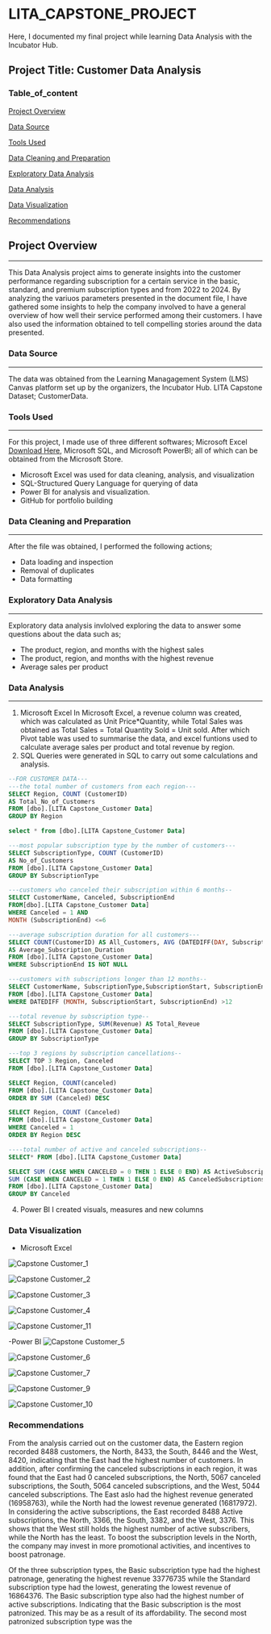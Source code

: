 # LITA_CAPSTONE_PROJECT
Here, I documented my final project while learning Data Analysis with the Incubator Hub.

## Project Title: Customer Data Analysis

### Table_of_content

[Project Overview](#project-overview) 

[Data Source](data-source)

[Tools Used](tools-used)

[Data Cleaning and Preparation](data-cleaning-and-preparation)

[Exploratory Data Analysis](exploratory-data-analysis)

[Data Analysis](data-analysis)

[Data Visualization](data-visualization)

[Recommendations](recommendations)

## Project Overview
---
This Data Analysis project aims to generate insights into the customer performance regarding subscription for a certain service in the basic, standard, and premium subscription types and from 2022 to 2024. By analyzing the variuos parameters presented in the document file, I have gathered some insights to help the company involved to have a general overview of how well their service performed among their customers. I have also used the information obtained to tell compelling stories around the data presented. 


### Data Source
---
The data was obtained from the Learning Managagement System (LMS) Canvas platform set up by the organizers, the Incubator Hub. LITA Capstone Dataset; CustomerData.  

### Tools Used
---
For this project, I made use of three different softwares; Microsoft Excel [Download Here](https://www.microsoft.com), Microsoft SQL, and Microsoft PowerBI; all of which can be obtained from the Microsoft Store.
- Microsoft Excel was used for data cleaning, analysis, and visualization
- SQL-Structured Query Language for querying of data 
- Power BI for analysis and visualization.
- GitHub for portfolio building

### Data Cleaning and Preparation
---
After the file was obtained, I performed the following actions;
- Data loading and inspection
- Removal of duplicates
- Data formatting

### Exploratory Data Analysis
---
Exploratory data analysis invlolved exploring the data to answer some questions about the data such as; 
- The product, region, and months with the highest sales
- The product, region, and months with the highest revenue
- Average sales per product

### Data Analysis
---
1. Microsoft Excel
In Microsoft Excel, a revenue column was created, which was calculated as Unit Price*Quantity, while Total Sales was obtained as Total Sales = Total Quantity Sold = Unit sold.
After which Pivot table was used to summarise the data, and excel funtions used to calculate average sales per product and total revenue by region.
2. SQL
   Queries were generated in SQL to carry out some calculations and analysis.
```SQL
--FOR CUSTOMER DATA---
---the total number of customers from each region---
SELECT Region, COUNT (CustomerID)
AS Total_No_of_Customers
FROM [dbo].[LITA Capstone_Customer Data]
GROUP BY Region

select * from [dbo].[LITA Capstone_Customer Data]

---most popular subscription type by the number of customers---
SELECT SubscriptionType, COUNT (CustomerID)
AS No_of_Customers
FROM [dbo].[LITA Capstone_Customer Data]
GROUP BY SubscriptionType

---customers who canceled their subscription within 6 months--
SELECT CustomerName, Canceled, SubscriptionEnd
FROM[dbo].[LITA Capstone_Customer Data]
WHERE Canceled = 1 AND 
MONTH (SubscriptionEnd) <=6

---average subscription duration for all customers---
SELECT COUNT(CustomerID) AS All_Customers, AVG (DATEDIFF(DAY, SubscriptionStart, SubscriptionEnd))
AS Average_Subscription_Duration 
FROM [dbo].[LITA Capstone_Customer Data]
WHERE SubscriptionEnd IS NOT NULL

---customers with subscriptions longer than 12 months--
SELECT CustomerName, SubscriptionType,SubscriptionStart, SubscriptionEnd
FROM [dbo].[LITA Capstone_Customer Data]
WHERE DATEDIFF (MONTH, SubscriptionStart, SubscriptionEnd) >12

---total revenue by subscription type--
SELECT SubscriptionType, SUM(Revenue) AS Total_Reveue
FROM [dbo].[LITA Capstone_Customer Data]
GROUP BY SubscriptionType

---top 3 regions by subscription cancellations--
SELECT TOP 3 Region, Canceled
FROM [dbo].[LITA Capstone_Customer Data]

SELECT Region, COUNT(canceled)
FROM [dbo].[LITA Capstone_Customer Data]
ORDER BY SUM (Canceled) DESC

SELECT Region, COUNT (Canceled)
FROM [dbo].[LITA Capstone_Customer Data]
WHERE Canceled = 1
ORDER BY Region DESC

----total number of active and canceled subscriptions--
SELECT* FROM [dbo].[LITA Capstone_Customer Data]

SELECT SUM (CASE WHEN CANCELED = 0 THEN 1 ELSE 0 END) AS ActiveSubscriptions, 
SUM (CASE WHEN CANCELED = 1 THEN 1 ELSE 0 END) AS CanceledSubscriptions
FROM [dbo].[LITA Capstone_Customer Data]
GROUP BY Canceled
``` 


4. Power BI
I created visuals, measures and new columns

### Data Visualization
- Microsoft Excel
  
![Capstone Customer_1](https://github.com/user-attachments/assets/63cba3a2-1803-4d6f-b28e-3f12bfed3cad)


![Capstone Customer_2](https://github.com/user-attachments/assets/86d84cd8-6040-480f-af36-9b4dca9397dc)


![Capstone Customer_3](https://github.com/user-attachments/assets/8df52bc5-98d0-4eda-936d-45cae885d73f)


![Capstone Customer_4](https://github.com/user-attachments/assets/ea3336c3-7de4-4c5f-bd99-2fb1318bc1d6)


![Capstone Customer_11](https://github.com/user-attachments/assets/407585ec-45e1-4ce3-96cf-207857d9c81c)





-Power BI
![Capstone Customer_5](https://github.com/user-attachments/assets/157d109c-9795-49f8-a8f6-39f5071832e3)


![Capstone Customer_6](https://github.com/user-attachments/assets/1fb2e956-4be3-49fc-ba96-b5c3eaf351f2)


![Capstone Customer_7](https://github.com/user-attachments/assets/3e2f9536-7f75-4f97-86c3-bcd771c19a85)


![Capstone Customer_9](https://github.com/user-attachments/assets/b344c304-283b-485b-80a2-95830e432388)


![Capstone Customer_10](https://github.com/user-attachments/assets/3c516bfc-280e-4963-a0a0-72954284b615)



### Recommendations
From the analysis carried out on the customer data, the Eastern region recorded 8488 customers, the North, 8433, the South,	8446 and the West,	8420, indicating that the East had the highest number of customers. In addition, after confirming the canceled subscriptions in each region, it was found that the East had 0 canceled subscriptions, the North,	5067 canceled subscriptions, the South, 5064 canceled subscriptions, and the West, 5044 canceled subscriptions.  The East aslo had the highest revenue generated (16958763), while the North had the lowest revenue generated (16817972). In considering the active subscriptions, the East recorded	8488 Active subscriptions, the North,	3366, the 
South,	3382, and the West,	3376. This shows that the West still holds the highest number of active subscribers, while the North has the least. To boost the subscription levels in the North, the company may invest in more promotional activities, and incentives to boost patronage. 

Of the three subscription types, the Basic subscription type had the highest patronage, generating the highest revenue 33776735 while the Standard subscription type had the lowest, generating the lowest revenue of 16864376. The Basic subscription type also had the highest number of active subscriptions. Indicating that the Basic subscription is the most patronized. This may be as a result of its affordability. The second most patronized subscription type was the   
















